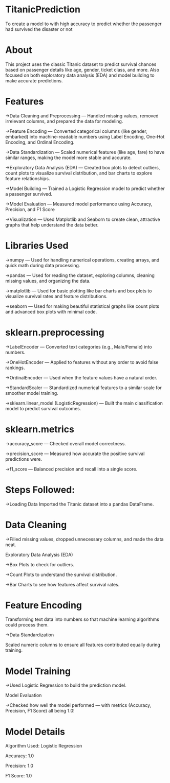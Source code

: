 # TitanicPrediction
To create a model to with high accuracy to predict whether the passenger had survived the disaster or not
# About
This project uses the classic Titanic dataset to predict survival chances based on passenger details like age, gender, ticket class, and more.
Also focused on both exploratory data analysis (EDA) and model building to make accurate predictions.
# Features
->Data Cleaning and Preprocessing — Handled missing values, removed irrelevant columns, and prepared the data for modeling.

->Feature Encoding — Converted categorical columns (like gender, embarked) into machine-readable numbers using Label Encoding, One-Hot Encoding, and Ordinal Encoding.

->Data Standardization — Scaled numerical features (like age, fare) to have similar ranges, making the model more stable and accurate.

->Exploratory Data Analysis (EDA) — Created box plots to detect outliers, count plots to visualize survival distribution, and bar charts to explore feature relationships.

->Model Building — Trained a Logistic Regression model to predict whether a passenger survived.

->Model Evaluation — Measured model performance using Accuracy, Precision, and F1 Score 

->Visualization — Used Matplotlib and Seaborn to create clean, attractive graphs that help understand the data better.
# Libraries Used
->numpy — Used for handling numerical operations, creating arrays, and quick math during data processing.

->pandas — Used for reading the dataset, exploring columns, cleaning missing values, and organizing the data.

->matplotlib — Used for basic plotting like bar charts and box plots to visualize survival rates and feature distributions.

->seaborn — Used for making beautiful statistical graphs like count plots and advanced box plots with minimal code.
# sklearn.preprocessing
->LabelEncoder — Converted text categories (e.g., Male/Female) into numbers.

->OneHotEncoder — Applied to features without any order  to avoid false rankings.

->OrdinalEncoder — Used when the feature values have a natural order.

->StandardScaler — Standardized numerical features to a similar scale for smoother model training.

->sklearn.linear_model (LogisticRegression) — Built the main classification model to predict survival outcomes.
# sklearn.metrics
->accuracy_score — Checked overall model correctness.

->precision_score — Measured how accurate the positive survival predictions were.

->f1_score — Balanced precision and recall into a single score.
# Steps Followed:
->Loading Data
Imported the Titanic dataset into a pandas DataFrame.

# Data Cleaning
->Filled missing values, dropped unnecessary columns, and made the data neat.

Exploratory Data Analysis (EDA)

->Box Plots to check for outliers.

->Count Plots to understand the survival distribution.

->Bar Charts to see how features affect survival rates.
# Feature Encoding

Transforming text data into numbers so that machine learning algorithms could process them.

->Data Standardization

Scaled numeric columns to ensure all features contributed equally during training.

# Model Training

->Used Logistic Regression to build the prediction model.

Model Evaluation

->Checked how well the model performed — with metrics (Accuracy, Precision, F1 Score) all being 1.0!

# Model Details
Algorithm Used: Logistic Regression

Accuracy: 1.0

Precision: 1.0

F1 Score: 1.0





